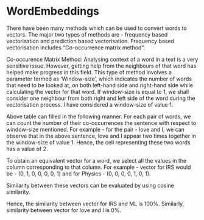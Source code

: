 # WordEmbeddings

There have been many methods which can be used to convert words to vectors. The major two types of methods are - frequency based vectorisation and prediction based vectorisation. Frequency based vectorisation includes “Co-occurrence matrix method”.

Co-occurence Matrix Method:
Analysing context of a word in a text is a very sensitive issue. However, getting help from the neighbours of that word has helped make progress in this field. This type of method involves a parameter termed as ‘Window-size’, which indicates the number of words that need to be looked at, on both left-hand side and right-hand side while calculating the vector for that word. If window-size is equal to 1, we shall consider one neighbour from both right and left side of the word during the vectorisation process. I  have   considered   a   window-size   of   value   1.


Above table can filled in the following manner. For each pair of words, we can count the number of their co-occurrences the sentence with respect to window-size mentioned. For example - for the pair - love and I, we can observe that in the above sentence, love and I appear two times together in the window-size of value 1. Hence, the cell representing   these   two   words   has   a   value   of   2.

To obtain an equivalent vector for a word, we select all the values in the column corresponding to that column. For example - vector for IRS would be - (0, 1, 0, 0, 0, 0, 1) and for   Physics   -   (0,   0,   0,   0,   1,   0,   1).

Similarity between these vectors can be evaluated by using cosine similarity.


Hence, the similarity between vector for IRS and ML is 100%. Similarly, similarity between vector for love and I is 0%.
